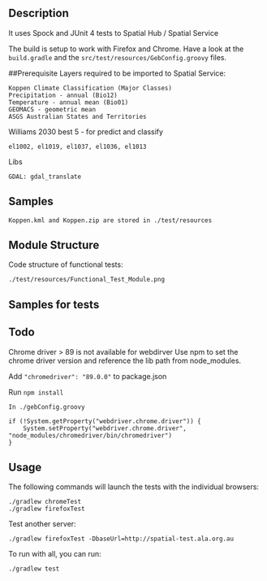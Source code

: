 ## Description

It uses  Spock and JUnit 4 tests to Spatial Hub / Spatial Service

The build is setup to work with Firefox and Chrome. Have a look at the `build.gradle` and the `src/test/resources/GebConfig.groovy` files.

##Prerequisite 
Layers required to be imported to Spatial Service:

    Koppen Climate Classification (Major Classes) 
    Precipitation - annual (Bio12)
    Temperature - annual mean (Bio01)
    GEOMACS - geometric mean
    ASGS Australian States and Territories

Williams 2030 best 5  - for predict and classify

    el1002, el1019, el1037, el1036, el1013

Libs

    GDAL: gdal_translate

## Samples

    Koppen.kml and Koppen.zip are stored in ./test/resources


## Module Structure

Code structure of functional tests:

    ./test/resources/Functional_Test_Module.png

## Samples for tests


## Todo
Chrome driver > 89 is not available for webdirver
Use npm to set the chrome driver version and reference the lib path from node_modules.

Add `"chromedriver": "89.0.0"` to package.json

Run `npm install`

    In ./gebConfig.groovy

    if (!System.getProperty("webdriver.chrome.driver")) {
        System.setProperty("webdriver.chrome.driver", "node_modules/chromedriver/bin/chromedriver")
    } 


## Usage

The following commands will launch the tests with the individual browsers:

    ./gradlew chromeTest
    ./gradlew firefoxTest

Test another server:

    ./gradlew firefoxTest -DbaseUrl=http://spatial-test.ala.org.au

To run with all, you can run:

    ./gradlew test
